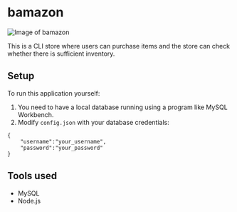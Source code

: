 # bamazon

![Image of bamazon](https://www.alanchen.com/wp-content/uploads/2018/12/bamazonthumb.png)

This is a CLI store where users can purchase items and the store can check whether there is sufficient inventory.

## Setup

To run this application yourself: 
1. You need to have a local database running using a program like MySQL Workbench.
2. Modify `config.json` with your database credentials:

```
{
    "username":"your_username",
    "password":"your_password"
}
```

## Tools used
- MySQL
- Node.js
